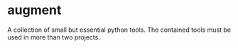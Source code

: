 # augment
A collection of small but essential python tools.
The contained tools must be used in more than two projects.
